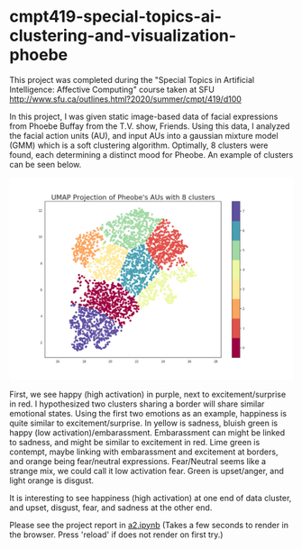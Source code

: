 # cmpt419-special-topics-ai-clustering-and-visualization-phoebe

This project was completed during the "Special Topics in Artificial Intelligence: Affective Computing" course taken at SFU
http://www.sfu.ca/outlines.html?2020/summer/cmpt/419/d100

In this project, I was given static image-based data of facial expressions from Phoebe Buffay from the T.V. show, Friends. 
Using this data, I analyzed the facial action units (AU), and input AUs into a gaussian mixture model (GMM) which is a soft clustering algorithm.
Optimally, 8 clusters were found, each determining a distinct mood for Pheobe. An example of clusters can be seen below. 

![](mood_clusters.png)

First, we see happy (high activation) in purple, next to excitement/surprise in red.
I hypothesized two clusters sharing a border will share similar emotional states. 
Using the first two emotions as an example, happiness is quite similar to excitement/surprise.
In yellow is sadness, bluish green is happy (low activation)/embarassment. 
Embarassment can might be linked to sadness, and might be similar to excitement in red.
Lime green is contempt, maybe linking with embarassment and excitement at borders, and orange being fear/neutral expressions. Fear/Neutral 
seems like a strange mix, we could call it low activation fear.
Green is upset/anger, and light orange is disgust.

It is interesting to see happiness (high activation) at one end of data cluster, and upset, disgust, fear, and sadness at the other end.

Please see the project report in [a2.ipynb](https://github.com/compSciKai/cmpt419-special-topics-ai-clustering-and-visualization-phoebe/blob/master/a2.ipynb) (Takes a few seconds to render in the browser. Press 'reload' if does not render on first try.)
